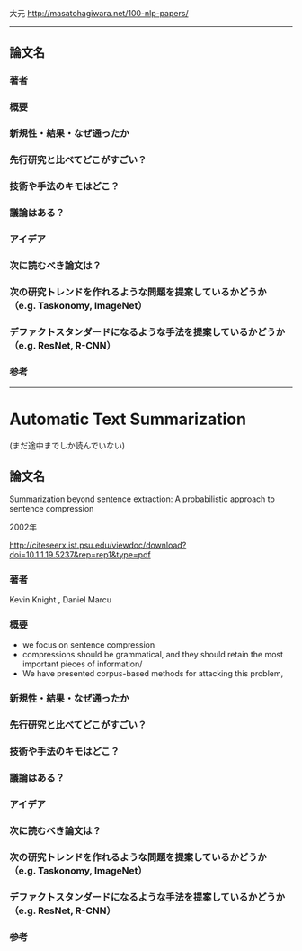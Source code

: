 
大元
http://masatohagiwara.net/100-nlp-papers/


------------
## 論文名
### 著者
### 概要
### 新規性・結果・なぜ通ったか
### 先行研究と比べてどこがすごい？
### 技術や手法のキモはどこ？
### 議論はある？
### アイデア
### 次に読むべき論文は？
### 次の研究トレンドを作れるような問題を提案しているかどうか（e.g. Taskonomy, ImageNet）
### デファクトスタンダードになるような手法を提案しているかどうか（e.g. ResNet, R-CNN）
### 参考

--------

# Automatic Text Summarization

(まだ途中までしか読んでいない)
## 論文名
Summarization beyond sentence extraction:
A probabilistic approach to sentence compression

2002年

http://citeseerx.ist.psu.edu/viewdoc/download?doi=10.1.1.19.5237&rep=rep1&type=pdf
### 著者
Kevin Knight , Daniel Marcu
### 概要
- we focus on sentence compression
- compressions should be grammatical, and they should retain the most important pieces of information/
- We have presented corpus-based methods for attacking this problem,
### 新規性・結果・なぜ通ったか
### 先行研究と比べてどこがすごい？
### 技術や手法のキモはどこ？
### 議論はある？
### アイデア
### 次に読むべき論文は？
### 次の研究トレンドを作れるような問題を提案しているかどうか（e.g. Taskonomy, ImageNet）
### デファクトスタンダードになるような手法を提案しているかどうか（e.g. ResNet, R-CNN）
### 参考
